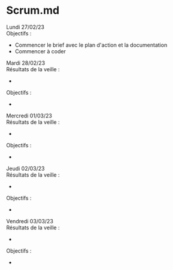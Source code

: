# Scrum.md 

Lundi 27/02/23  
Objectifs :

* Commencer le brief avec le plan d'action et la documentation
* Commencer à coder

Mardi 28/02/23  
Résultats de la veille :

* 

Objectifs :

* 

Mercredi 01/03/23  
Résultats de la veille :

* 

Objectifs :

* 

Jeudi 02/03/23  
Résultats de la veille :

* 

Objectifs :

* 

Vendredi 03/03/23  
Résultats de la veille :

* 

Objectifs :

* 
